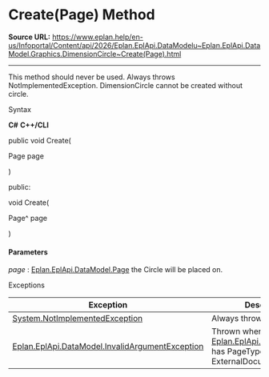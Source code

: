 # Create(Page) Method

**Source URL:** https://www.eplan.help/en-us/Infoportal/Content/api/2026/Eplan.EplApi.DataModelu~Eplan.EplApi.DataModel.Graphics.DimensionCircle~Create(Page).html

---

This method should never be used. Always throws NotImplementedException. DimensionCircle cannot be created without circle.

Syntax

**C#**
**C++/CLI**


public void Create( 

   Page page

)

public:

void Create( 

   Page^ page

)


#### Parameters

*page*
:   [Eplan.EplApi.DataModel.Page](Eplan.EplApi.DataModelu~Eplan.EplApi.DataModel.Page.html) the Circle will be placed on.

Exceptions

| Exception | Description |
| --- | --- |
| [System.NotImplementedException](#) | Always thrown. |
| [Eplan.EplApi.DataModel.InvalidArgumentException](Eplan.EplApi.DataModelu~Eplan.EplApi.DataModel.InvalidArgumentException.html) | Thrown when given [Eplan.EplApi.DataModel.Page](Eplan.EplApi.DataModelu~Eplan.EplApi.DataModel.Page.html) has PageType sets to ExternalDocument. |

